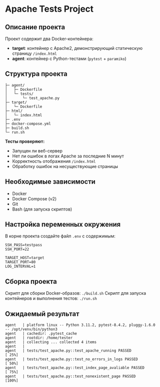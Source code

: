 # Apache Tests Project

## Описание проекта

Проект содержит два Docker-контейнера:

- **target**: контейнер с Apache2, демонстрирующий статическую страницу `/index.html`
- **agent**: контейнер с Python-тестами (`pytest` + `paramiko`)

## Структура проекта
```apache_tests/
├─ agent/
│   ├─ Dockerfile
│   └─ tests/
│       └─ test_apache.py
├─ target/
│   └─ Dockerfile
├─ html/
│   └─ index.html
├─ .env
├─ docker-compose.yml
├─ build.sh
└─ run.sh
```


**Тесты проверяют:**
- Запущен ли веб-сервер
- Нет ли ошибок в логах Apache за последние N минут
- Корректность отображения `/index.html`
- Обработку ошибок на несуществующие страницы

## Необходимые зависимости
- Docker
- Docker Compose (v2)
- Git
- Bash (для запуска скриптов)

## Настройка переменных окружения
В корне проекта создайте файл `.env` с содержимым:
```SSH_USER=testuser
SSH_PASS=testpass
SSH_PORT=22

TARGET_HOST=target
TARGET_PORT=80
LOG_INTERVAL=1
```

## Сборка проекта

Скрипт для сборки Docker-образов:
```./build.sh```
Скрипт для запуска контейнеров и выполнения тестов:
```./run.sh```

## Ожидаемый результат
```agent   | ============================= test session starts ==============================
agent   | platform linux -- Python 3.11.2, pytest-8.4.2, pluggy-1.6.0 -- /opt/venv/bin/python3
agent   | cachedir: .pytest_cache
agent   | rootdir: /home/tester
agent   | collecting ... collected 4 items
agent   | 
agent   | tests/test_apache.py::test_apache_running PASSED                         [ 25%]
agent   | tests/test_apache.py::test_no_errors_in_logs PASSED                      [ 50%]
agent   | tests/test_apache.py::test_index_page_avaliable PASSED                   [ 75%]
agent   | tests/test_apache.py::test_nonexistent_page PASSED                       [100%]
```




  
